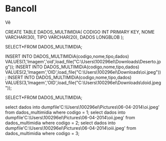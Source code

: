 # BancoII
Vê

CREATE TABLE DADOS_MULTIMIDIA(
CODIGO INT PRIMARY KEY,
NOME VARCHAR(30),
TIPO VARCHAR(20),
DADOS LONGBLOB
);

SELECT*FROM DADOS_MULTIMIDIA;


INSERT INTO DADOS_MULTIMIDiA(codigo,nome,tipo,dados) VALUES(1,'Imagem','oid',load_file("C:\\Users\\100296el\\Downloads\\Deserto.jpg"));
INSERT INTO DADOS_MULTIMIDiA(codigo,nome,tipo,dados) VALUES(2,'Imagem','OID',load_file("C:\\Users\\100296el\\Downloads\\oi.jpeg"));
INSERT INTO DADOS_MULTIMIDiA(codigo,nome,tipo,dados) VALUES(3,'Imagem','OID',load_file("C:\\Users\\100296el\\Downloads\\doid.jpeg"));

SELECT*FROM DADOS_MULTIMIDIA;

select dados into dumpfile'C:\\Users\\100296el\\Pictures\\06-04-2014\\oi.jpeg' from dados_multimidia where codigo = 1;
select dados into dumpfile'C:\\Users\\100296el\\Pictures\\06-04-2014\\oii.jpeg' from dados_multimidia where codigo = 2;
select dados into dumpfile'C:\\Users\\100296el\\Pictures\\06-04-2014\\oiii.jpeg' from dados_multimidia where codigo = 3;





